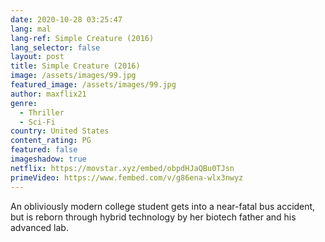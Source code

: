 ```yaml
---
date: 2020-10-28 03:25:47
lang: mal
lang-ref: Simple Creature (2016)
lang_selector: false
layout: post
title: Simple Creature (2016)
image: /assets/images/99.jpg
featured_image: /assets/images/99.jpg
author: maxflix21
genre:
  - Thriller
  - Sci-Fi
country: United States
content_rating: PG
featured: false
imageshadow: true
netflix: https://movstar.xyz/embed/obpdHJaQBu0TJsn
primeVideo: https://www.fembed.com/v/g86ena-wlx3nwyz
---
```

An obliviously modern college student gets into a near-fatal bus accident, but is reborn through hybrid technology by her biotech father and his advanced lab.